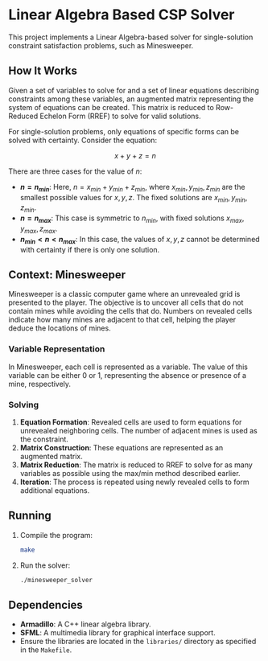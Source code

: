 # Linear Algebra Based CSP Solver

This project implements a Linear Algebra-based solver for single-solution constraint satisfaction problems, such as Minesweeper.

## How It Works

Given a set of variables to solve for and a set of linear equations describing constraints among these variables, an augmented matrix representing the system of equations can be created. This matrix is reduced to Row-Reduced Echelon Form (RREF) to solve for valid solutions.

For single-solution problems, only equations of specific forms can be solved with certainty. Consider the equation:

$$x + y + z = n$$

There are three cases for the value of $n$:

* **$n = n_{min}$**: Here, $n = x_{min} + y_{min} + z_{min}$, where $x_{min}, y_{min}, z_{min}$ are the smallest possible values for $x, y, z$. The fixed solutions are $x_{min}, y_{min}, z_{min}$.
* **$n = n_{max}$**: This case is symmetric to $n_{min}$, with fixed solutions $x_{max}, y_{max}, z_{max}$.
* **$n_{min} < n < n_{max}$**: In this case, the values of $x, y, z$ cannot be determined with certainty if there is only one solution.

## Context: Minesweeper

Minesweeper is a classic computer game where an unrevealed grid is presented to the player. The objective is to uncover all cells that do not contain mines while avoiding the cells that do. Numbers on revealed cells indicate how many mines are adjacent to that cell, helping the player deduce the locations of mines.

### Variable Representation

In Minesweeper, each cell is represented as a variable. The value of this variable can be either 0 or 1, representing the absence or presence of a mine, respectively.

### Solving

1. **Equation Formation**: Revealed cells are used to form equations for unrevealed neighboring cells. The number of adjacent mines is used as the constraint.
2. **Matrix Construction**: These equations are represented as an augmented matrix.
3. **Matrix Reduction**: The matrix is reduced to RREF to solve for as many variables as possible using the max/min method described earlier.
4. **Iteration**: The process is repeated using newly revealed cells to form additional equations.

## Running

1. Compile the program:
   ```bash
   make
   ```
2. Run the solver:
   ```bash
   ./minesweeper_solver
   ```

## Dependencies

- **Armadillo**: A C++ linear algebra library.
- **SFML**: A multimedia library for graphical interface support.
- Ensure the libraries are located in the `libraries/` directory as specified in the `Makefile`.